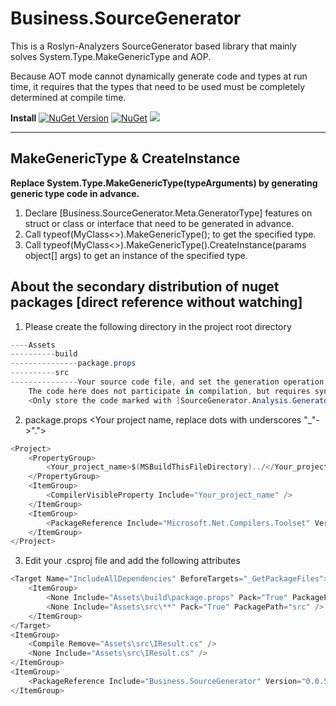 # Business.SourceGenerator
This is a Roslyn-Analyzers SourceGenerator based library that mainly solves System.Type.MakeGenericType and AOP.

Because AOT mode cannot dynamically generate code and types at run time, it requires that the types that need to be used must be completely determined at compile time.

**Install**
[![NuGet Version](https://img.shields.io/nuget/v/Business.SourceGenerator.svg?style=flat)](https://www.nuget.org/packages/Business.SourceGenerator)
[![NuGet](https://img.shields.io/nuget/dt/Business.SourceGenerator.svg)](https://www.nuget.org/packages/Business.SourceGenerator)
[![](https://img.shields.io/badge/License-MIT-blue?style=flat-square)](https://github.com/xlievo/Business.SourceGenerator/blob/master/LICENSE)
***

## MakeGenericType & CreateInstance
**Replace System.Type.MakeGenericType(typeArguments) by generating generic type code in advance.**

1. Declare [Business.SourceGenerator.Meta.GeneratorType] features on struct or class or interface that need to be generated in advance.
2. Call typeof(MyClass<>).MakeGenericType<int>(); to get the specified type.
3. Call typeof(MyClass<>).MakeGenericType<int>().CreateInstance(params object[] args) to get an instance of the specified type.

## About the secondary distribution of nuget packages [direct reference without watching]
1. Please create the following directory in the project root directory
```C#
----Assets
----------build
---------------package.props
----------src
---------------Your source code file, and set the generation operation to No. 
	The code here does not participate in compilation, but requires syntax modeling.
	<Only store the code marked with [SourceGenerator.Analysis.GeneratorGenericType]>
```

2. package.props <Your project name, replace dots with underscores "_"->".">
```C#
<Project>
	<PropertyGroup>
		<Your_project_name>$(MSBuildThisFileDirectory)../</Your_project_name>
	</PropertyGroup>
	<ItemGroup>
		<CompilerVisibleProperty Include="Your_project_name" />
	</ItemGroup>
	<ItemGroup>
		<PackageReference Include="Microsoft.Net.Compilers.Toolset" Version="4.3.1" />
	</ItemGroup>
</Project>
```

3. Edit your .csproj file and add the following attributes
```C#
<Target Name="IncludeAllDependencies" BeforeTargets="_GetPackageFiles">
	<ItemGroup>
		<None Include="Assets\build\package.props" Pack="True" PackagePath="build\$(PackageId).props" />
		<None Include="Assets\src\**" Pack="True" PackagePath="src" />
	</ItemGroup>
</Target>
<ItemGroup>
    <Compile Remove="Assets\src\IResult.cs" />
    <None Include="Assets\src\IResult.cs" />
</ItemGroup>
<ItemGroup>
    <PackageReference Include="Business.SourceGenerator" Version="0.0.5-pre.4" />
</ItemGroup>
```